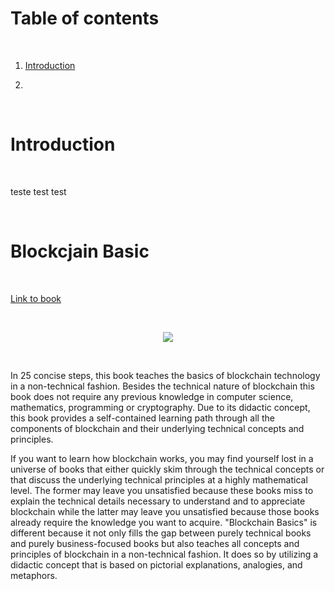 
# Table of contents

<p>&nbsp;</p>

1. [Introduction](#Introduction)

2. 


<p>&nbsp;</p>


# Introduction

<p>&nbsp;</p>

teste test test

<p>&nbsp;</p>

# Blockcjain Basic

<p>&nbsp;</p>

[Link to book](http://www.blockchain-basics.com/)

<p>&nbsp;</p>

<p align="center">
  <img src="https://static01.helion.com.pl/global/okladki/145x218/blockv.png" />
</p>

<p>&nbsp;</p>

In 25 concise steps, this book teaches the basics of blockchain technology in a non-technical fashion. Besides the technical nature of blockchain this book does not require any previous knowledge in computer science, mathematics, programming or cryptography. Due to its didactic concept, this book provides a self-contained learning path through all the components of blockchain and their underlying technical concepts and principles.


If you want to learn how blockchain works, you may find yourself lost in a universe of books that either quickly skim through the technical concepts or that discuss the underlying technical principles at a highly mathematical level. The former may leave you unsatisfied because these books miss to explain the technical details necessary to understand and to appreciate blockchain while the latter may leave you unsatisfied because those books already require the knowledge you want to acquire. "Blockchain Basics" is different because it not only fills the gap between purely technical books and purely business-focused books but also teaches all concepts and principles of blockchain in a non-technical fashion. It does so by utilizing a didactic concept that is based on pictorial explanations, analogies, and metaphors.
